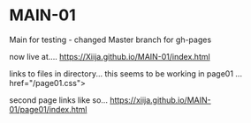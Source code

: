 # MAIN-01
Main for testing - changed Master branch for gh-pages

now live at.... https://Xiija.github.io/MAIN-01/index.html  

links to files in directory... this seems to be working in page01 ...
href="/page01.css"> 

second page links like so...
https://xiija.github.io/MAIN-01/page01/index.html
